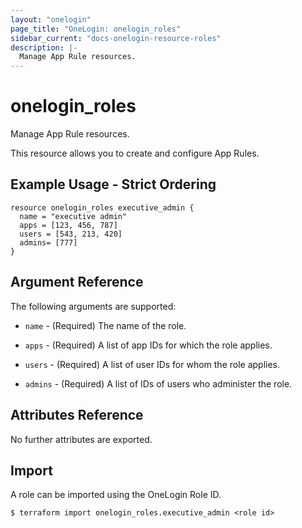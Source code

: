 ```yaml
---
layout: "onelogin"
page_title: "OneLogin: onelogin_roles"
sidebar_current: "docs-onelogin-resource-roles"
description: |-
  Manage App Rule resources.
---
```


# onelogin_roles

Manage App Rule resources.

This resource allows you to create and configure App Rules.

## Example Usage - Strict Ordering

```hcl
resource onelogin_roles executive_admin {
  name = "executive admin"
  apps = [123, 456, 787]
  users = [543, 213, 420]
  admins= [777]
}

```

## Argument Reference

The following arguments are supported:

* `name` - (Required) The name of the role.

* `apps` - (Required) A list of app IDs for which the role applies.

* `users` - (Required) A list of user IDs for whom the role applies.

* `admins` - (Required) A list of IDs of users who administer the role.

## Attributes Reference

No further attributes are exported.

## Import

A role can be imported using the OneLogin Role ID.

```
$ terraform import onelogin_roles.executive_admin <role id>
```
